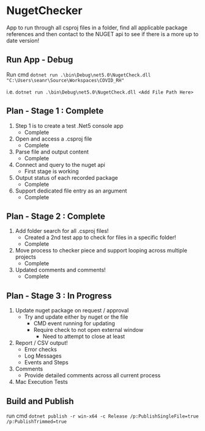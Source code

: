 # NugetChecker

App to run through all csproj files in a folder, find all applicable package references and then contact to the NUGET api to see if there is a more up to date version!

## Run App - Debug

Run cmd `dotnet run .\bin\Debug\net5.0\NugetCheck.dll "C:\Users\seanr\Source\Workspaces\COVID_RH"`

i.e. `dotnet run .\bin\Debug\net5.0\NugetCheck.dll <Add File Path Here>`

## Plan - Stage 1 : Complete

1. Step 1 is to create a test .Net5 console app
   - Complete
2. Open and access a .csproj file
   - Complete
3. Parse file and output content
   - Complete
4. Connect and query to the nuget api
   - First stage is working
5. Output status of each recorded package
   - Complete
6. Support dedicated file entry as an argument
   - Complete

## Plan - Stage 2 : Complete

1. Add folder search for all .csproj files!
   - Created a 2nd test app to check for files in a specific folder!
   - Complete
2. Move process to checker piece and support looping across multiple projects
   - Complete
3. Updated comments and comments!
   - Complete

## Plan - Stage 3 : In Progress

1. Update nuget package on request / approval
   - Try and update either by nuget or the file
     - CMD event running for updating
     - Require check to not open external window
       - Need to attempt to close at least
2. Report / CSV output!
   - Error checks
   - Log Messages
   - Events and Steps
3. Comments
   - Provide detailed comments across all current process
4. Mac Execution Tests

## Build and Publish

run cmd `dotnet publish -r win-x64 -c Release /p:PublishSingleFile=true /p:PublishTrimmed=true`
